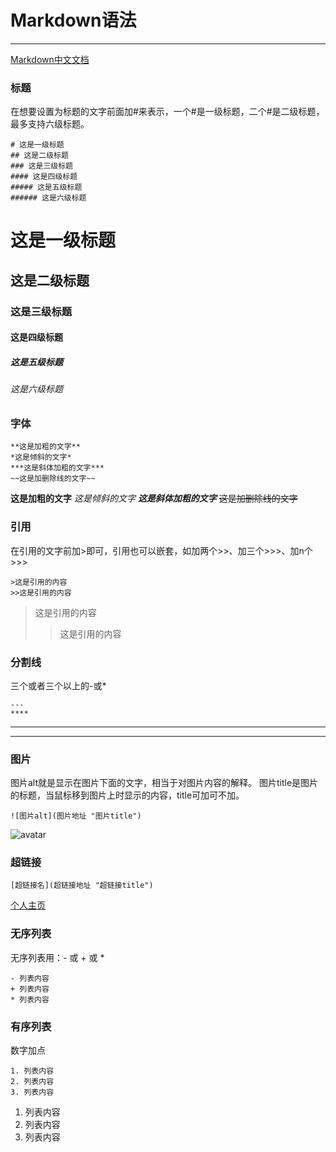 # Markdown语法
---
[Markdown中文文档](https://markdown-zh.readthedocs.io/en/latest/)

### 标题
在想要设置为标题的文字前面加#来表示，一个#是一级标题，二个#是二级标题，最多支持六级标题。
```
# 这是一级标题
## 这是二级标题
### 这是三级标题
#### 这是四级标题
##### 这是五级标题
###### 这是六级标题
```
# 这是一级标题
## 这是二级标题
### 这是三级标题
#### 这是四级标题
##### 这是五级标题
###### 这是六级标题

### 字体
```
**这是加粗的文字**
*这是倾斜的文字*
***这是斜体加粗的文字***
~~这是加删除线的文字~~
```
**这是加粗的文字**
*这是倾斜的文字*
***这是斜体加粗的文字***
~~这是加删除线的文字~~

### 引用
在引用的文字前加>即可，引用也可以嵌套，如加两个>>、加三个>>>、加n个>>>
```
>这是引用的内容
>>这是引用的内容
```
>这是引用的内容
>>这是引用的内容

### 分割线
三个或者三个以上的-或*
```
---
****
```
---
***

### 图片
图片alt就是显示在图片下面的文字，相当于对图片内容的解释。
图片title是图片的标题，当鼠标移到图片上时显示的内容，title可加可不加。
```
![图片alt](图片地址 "图片title")
```
![avatar](https://statictc.oss-cn-hangzhou.aliyuncs.com/prod/upload/20180719/avatar/46df5fa6-d5f5-414f-8b86-0c559b324dd4.png?x-oss-process=image/resize,m_mfit,h_200,w_200 "我的头像")

### 超链接
```
[超链接名](超链接地址 "超链接title")
```
[个人主页](https://kylinzuo.github.io/ "我的个人主页")

### 无序列表
无序列表用：- 或 + 或 *
```
- 列表内容
+ 列表内容
* 列表内容
```

### 有序列表
数字加点
```
1. 列表内容
2. 列表内容
3. 列表内容
```
1. 列表内容
2. 列表内容
3. 列表内容
